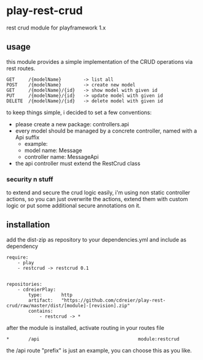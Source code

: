 # play-rest-crud
rest crud module for playframework 1.x

## usage

this module provides a simple implementation of the CRUD operations via rest routes. 

```
GET     /{modelName}        -> list all
POST    /{modelName}        -> create new model
GET     /{modelName}/{id}   -> show model with given id
PUT     /{modelName}/{id}   -> update model with given id
DELETE  /{modelName}/{id}   -> delete model with given id
```

to keep things simple, i decided to set a few conventions:

* please create a new package: controllers.api
* every model should be managed by a concrete controller, named with a Api suffix
    * example:
    * model name: Message
    * controller name: MessageApi
* the api controller must extend the RestCrud class


### security n stuff

to extend and secure the crud logic easily, i'm using non static controller actions, so you can just overwrite the actions, extend them with custom logic or put some additional secure annotations on it.


## installation

add the dist-zip as repository to your dependencies.yml and include as dependency

```
require:
    - play
    - restcrud -> restcrud 0.1
    

repositories:
    - cdreierPlay:
        type:       http
        artifact:   "https://github.com/cdreier/play-rest-crud/raw/master/dist/[module]-[revision].zip"
        contains:
            - restcrud -> *
```

after the module is installed, activate routing in your routes file

```
*       /api   				                    module:restcrud
```

the /api route "prefix" is just an example, you can choose this as you like.
